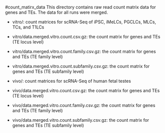 #count_matirx_data
This directory contains raw read count matrix data for genes and TEs. The data for all runs were merged.

* vitro/: count matrices for scRNA-Seq of iPSC, iMeLCs, PGCLCs, MLCs, TCs, and T1LCs
* vitro/data.merged.vitro.count.csv.gz: the count matrix for genes and TEs (TE locus level)
* vitro/data.merged.vitro.count.family.csv.gz: the count matrix for genes and TEs (TE family level)
* vitro/data.merged.vitro.count.subfamily.csv.gz: the count matrix for genes and TEs (TE subfamily level)

* vivo/: count matrices for scRNA-Seq of human fetal testes
* vivo/data.merged.vitro.count.csv.gz: the count matrix for genes and TEs (TE locus level)
* vivo/data.merged.vitro.count.family.csv.gz: the count matrix for genes and TEs (TE family level)
* vivo/data.merged.vitro.count.subfamily.csv.gz: the count matrix for genes and TEs (TE subfamily level)

